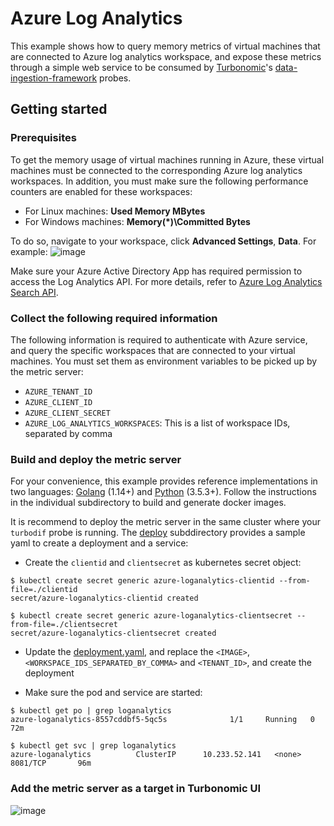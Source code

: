 # Azure Log Analytics
This example shows how to query memory metrics of virtual machines that are connected to Azure log analytics workspace, and expose these metrics through a simple web service to be consumed by [Turbonomic](https://turbonomic.com/)'s [data-ingestion-framework](https://github.com/turbonomic/data-ingestion-framework) probes.

## Getting started
### Prerequisites
To get the memory usage of virtual machines running in Azure, these virtual machines must be connected to the corresponding Azure log analytics workspaces. In addition, you must make sure the following performance counters are enabled for these workspaces:

* For Linux machines: **Used Memory MBytes**
* For Windows machines: **Memory(*)\Committed Bytes** 

To do so, navigate to your workspace, click **Advanced Settings**, **Data**. For example:
![image](https://user-images.githubusercontent.com/10012486/89071500-e1567d00-d344-11ea-9660-ffd9290c021e.png)

Make sure your Azure Active Directory App has required permission to access the Log Analytics API. For more details, refer to [Azure Log Analytics Search API](https://dev.loganalytics.io/documentation/1-Tutorials/Direct-API).

### Collect the following required information
The following information is required to authenticate with Azure service, and query the specific workspaces that are connected to your virtual machines. You must set them as environment variables to be picked up by the metric server:

* `AZURE_TENANT_ID`
* `AZURE_CLIENT_ID`
* `AZURE_CLIENT_SECRET`
* `AZURE_LOG_ANALYTICS_WORKSPACES`: 
This is a list of workspace IDs, separated by comma

### Build and deploy the metric server
For your convenience, this example provides reference implementations in two languages: [Golang](https://github.com/turbonomic/data-ingestion-framework/tree/azure-loganalytics/example/azure-loganalytics/golang) (1.14+) and [Python](https://github.com/turbonomic/data-ingestion-framework/tree/azure-loganalytics/example/azure-loganalytics/python) (3.5.3+). Follow the instructions in the individual subdirectory to build and generate docker images.

It is recommend to deploy the metric server in the same cluster where your `turbodif` probe is running. The [deploy](https://github.com/turbonomic/data-ingestion-framework/tree/azure-loganalytics/example/azure-loganalytics/deploy) subddirectory provides a sample yaml to create a deployment and a service:

* Create the `clientid` and `clientsecret` as kubernetes secret object:

```
$ kubectl create secret generic azure-loganalytics-clientid --from-file=./clientid
secret/azure-loganalytics-clientid created

$ kubectl create secret generic azure-loganalytics-clientsecret --from-file=./clientsecret 
secret/azure-loganalytics-clientsecret created
```
* Update the [deployment.yaml](https://github.com/turbonomic/data-ingestion-framework/tree/azure-loganalytics/example/azure-loganalytics/deploy/deployment.yaml), and replace the `<IMAGE>`, `<WORKSPACE_IDS_SEPARATED_BY_COMMA>` and `<TENANT_ID>`, and create the deployment

* Make sure the pod and service are started:
```
$ kubectl get po | grep loganalytics
azure-loganalytics-8557cddbf5-5qc5s              1/1     Running   0          72m

$ kubectl get svc | grep loganalytics
azure-loganalytics          ClusterIP      10.233.52.141   <none>          8081/TCP       96m
```

### Add the metric server as a target in Turbonomic UI
![image](https://user-images.githubusercontent.com/10012486/89074115-c3d7e200-d349-11ea-9043-08d02cd1a5e7.png)

